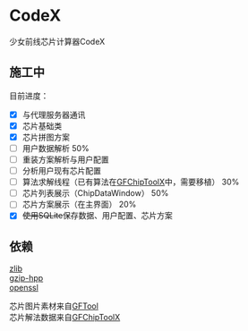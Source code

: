 # CodeX
少女前线芯片计算器CodeX

## 施工中
目前进度：  
- [x] 与代理服务器通讯  
- [x] 芯片基础类  
- [x] 芯片拼图方案  
- [ ] 用户数据解析  50%
- [ ] 重装方案解析与用户配置  
- [ ] 分析用户现有芯片配置  
- [ ] 算法求解线程（已有算法在[GFChipToolX](https://github.com/xxzl0130/GFChipToolX)中，需要移植） 30%  
- [ ] 芯片列表展示（ChipDataWindow） 50%  
- [ ] 芯片方案展示（在主界面） 20%  
- [x] ~~使用SQLite~~保存数据、用户配置、芯片方案  

## 依赖
[zlib](https://github.com/madler/zlib)  
[gzip-hpp](https://github.com/mapbox/gzip-hpp)  
[openssl](https://github.com/openssl/openssl)  

芯片图片素材来自[GFTool](https://github.com/hycdes/GFTool)  
芯片解法数据来自[GFChipToolX](https://github.com/xxzl0130/GFChipToolX)  

